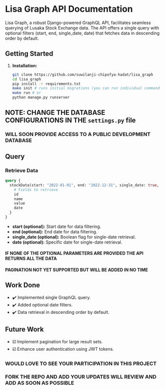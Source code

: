 # Lisa Graph API Documentation

Lisa Graph, a robust Django-powered GraphQL API, facilitates seamless querying of Lusaka Stock Exchange data. The API offers a single query with optional filters (start, end, single_date, date) that fetches data in descending order by default.

## Getting Started

1. **Installation:**
   ```bash
   git clone https://github.com/suwilanji-chipofya-hadat/lisa_graph
   cd lisa_graph
   pip install -r requirements.txt
   make init # runs initial migrations (you can run individual commands in the makefile if you don't have make command available)
   make run # or
   python manage.py runserver
   ```

## NOTE: CHANGE THE DATABASE CONFIGURATIONS IN THE ```settings.py``` file
### WILL SOON PROVIDE ACCESS TO A PUBLIC DEVELOPMENT DATABASE
## Query

### Retrieve Data

```graphql
query {
  stockData(start: "2022-01-01", end: "2022-12-31", single_date: true, date: "2022-06-30") {
    # Fields to retrieve
    id
    name
    value
    date
  }
}
```

- **start (optional):** Start date for data filtering.
- **end (optional):** End date for data filtering.
- **single_date (optional):** Boolean flag for single-date retrieval.
- **date (optional):** Specific date for single-date retrieval.
#### IF NONE OF THE OPTIONAL PARAMETERS ARE PROVIDED THE API RETURNS ALL THE DATA
#### PAGINATION NOT YET SUPPORTED BUT WILL BE ADDED IN NO TIME

## Work Done

- ✔️ Implemented single GraphQL query.
- ✔️ Added optional date filters.
- ✔️ Data retrieval in descending order by default.

## Future Work

- ☑️ Implement pagination for large result sets.
- ☑️ Enhance user authentication using JWT tokens.

### WOULD LOVE TO SEE YOUR PARTICIPATION IN THIS PROJECT
### FORK THE REPO AND ADD YOUR UPDATES WILL REVIEW AND ADD AS SOON AS POSSIBLE

